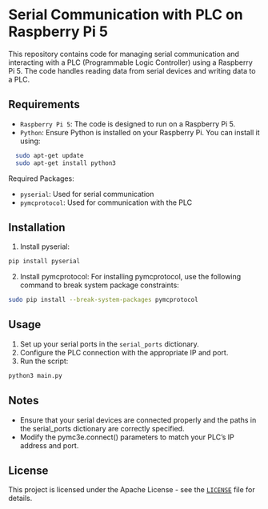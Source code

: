 # Serial Communication with PLC on Raspberry Pi 5

This repository contains code for managing serial communication and interacting with a PLC (Programmable Logic Controller) using a Raspberry Pi 5. The code handles reading data from serial devices and writing data to a PLC.

## Requirements

- ```Raspberry Pi 5```: The code is designed to run on a Raspberry Pi 5.
- ```Python```: Ensure Python is installed on your Raspberry Pi. You can install it using:
```bash
  sudo apt-get update
  sudo apt-get install python3
```
Required Packages: 
- ```pyserial```: Used for serial communication
- ```pymcprotocol```: Used for communication with the PLC

## Installation
1. Install pyserial:
```bash
pip install pyserial
```
2. Install pymcprotocol: For installing pymcprotocol, use the following command to break system package constraints:
```bash
sudo pip install --break-system-packages pymcprotocol
```

## Usage
1. Set up your serial ports in the ```serial_ports``` dictionary.
2. Configure the PLC connection with the appropriate IP and port.
3. Run the script:
```bash
python3 main.py
```

## Notes
- Ensure that your serial devices are connected properly and the paths in the serial_ports dictionary are correctly specified.
- Modify the pymc3e.connect() parameters to match your PLC’s IP address and port.

## License
This project is licensed under the Apache License - see the [```LICENSE```](LICENSE) file for details.
